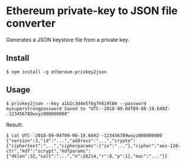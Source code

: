 # Ethereum private-key to JSON file converter

Generates a JSON keystore file from a private key.

## Install

`$ npm install -g ethereum-privkey2json`


## Usage

`$ privkey2json --key a1b2c3d4e5f6g7h8i9l0m --password mysuperstrongpassword
Saved to "UTC--2018-09-04T09-08-19.649Z--123456789wxyz000000000"`

Result:

`$ cat UTC--2018-09-04T09-08-19.649Z--123456789wxyz000000000
{"version":3,"id":"...","address":"...","crypto":{"ciphertext":"...","cipherparams":{"iv":"..."},"cipher":"aes-128-ctr","kdf":"scrypt","kdfparams":{"dklen":32,"salt":"...","n":26214,"r":8,"p":1},"mac":"..."}}`
